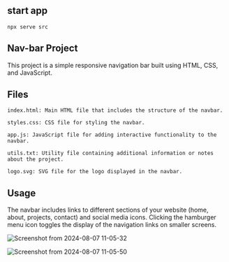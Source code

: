  ## start app
 `npx serve src`

 ## Nav-bar Project
This project is a simple responsive navigation bar built using HTML, CSS, and JavaScript.

## Files

```
index.html: Main HTML file that includes the structure of the navbar.

styles.css: CSS file for styling the navbar.

app.js: JavaScript file for adding interactive functionality to the navbar.

utils.txt: Utility file containing additional information or notes about the project.

logo.svg: SVG file for the logo displayed in the navbar.

```
## Usage
The navbar includes links to different sections of your website (home, about, projects, contact) and social media icons.
Clicking the hamburger menu icon toggles the display of the navigation links on smaller screens.

![Screenshot from 2024-08-07 11-05-32](https://github.com/user-attachments/assets/bdf3367a-ad2f-46cc-890d-1e0c23b19734)

![Screenshot from 2024-08-07 11-05-50](https://github.com/user-attachments/assets/f73d9756-78d4-4b02-8691-c6dd1cfe2926)
